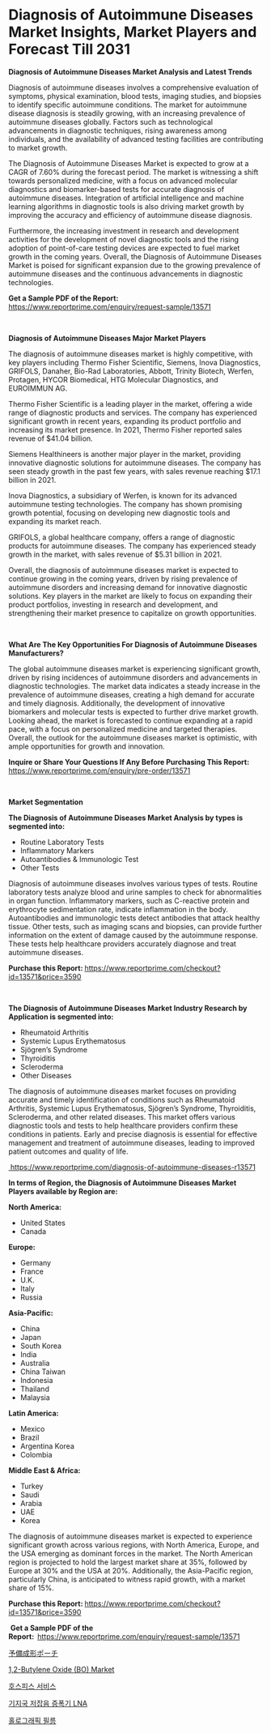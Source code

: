 <p><h1>Diagnosis of Autoimmune Diseases Market Insights, Market Players and Forecast Till 2031</h1></p><p><strong>Diagnosis of Autoimmune Diseases Market Analysis and Latest Trends</strong></p>
<p><p>Diagnosis of autoimmune diseases involves a comprehensive evaluation of symptoms, physical examination, blood tests, imaging studies, and biopsies to identify specific autoimmune conditions. The market for autoimmune disease diagnosis is steadily growing, with an increasing prevalence of autoimmune diseases globally. Factors such as technological advancements in diagnostic techniques, rising awareness among individuals, and the availability of advanced testing facilities are contributing to market growth.</p><p>The Diagnosis of Autoimmune Diseases Market is expected to grow at a CAGR of 7.60% during the forecast period. The market is witnessing a shift towards personalized medicine, with a focus on advanced molecular diagnostics and biomarker-based tests for accurate diagnosis of autoimmune diseases. Integration of artificial intelligence and machine learning algorithms in diagnostic tools is also driving market growth by improving the accuracy and efficiency of autoimmune disease diagnosis.</p><p>Furthermore, the increasing investment in research and development activities for the development of novel diagnostic tools and the rising adoption of point-of-care testing devices are expected to fuel market growth in the coming years. Overall, the Diagnosis of Autoimmune Diseases Market is poised for significant expansion due to the growing prevalence of autoimmune diseases and the continuous advancements in diagnostic technologies.</p></p>
<p><strong>Get a Sample PDF of the Report:&nbsp;</strong> <a href="https://www.reportprime.com/enquiry/request-sample/13571">https://www.reportprime.com/enquiry/request-sample/13571</a></p>
<p>&nbsp;</p>
<p><strong>Diagnosis of Autoimmune Diseases Major Market Players</strong></p>
<p><p>The diagnosis of autoimmune diseases market is highly competitive, with key players including Thermo Fisher Scientific, Siemens, Inova Diagnostics, GRIFOLS, Danaher, Bio-Rad Laboratories, Abbott, Trinity Biotech, Werfen, Protagen, HYCOR Biomedical, HTG Molecular Diagnostics, and EUROIMMUN AG. </p><p>Thermo Fisher Scientific is a leading player in the market, offering a wide range of diagnostic products and services. The company has experienced significant growth in recent years, expanding its product portfolio and increasing its market presence. In 2021, Thermo Fisher reported sales revenue of $41.04 billion.</p><p>Siemens Healthineers is another major player in the market, providing innovative diagnostic solutions for autoimmune diseases. The company has seen steady growth in the past few years, with sales revenue reaching $17.1 billion in 2021.</p><p>Inova Diagnostics, a subsidiary of Werfen, is known for its advanced autoimmune testing technologies. The company has shown promising growth potential, focusing on developing new diagnostic tools and expanding its market reach.</p><p>GRIFOLS, a global healthcare company, offers a range of diagnostic products for autoimmune diseases. The company has experienced steady growth in the market, with sales revenue of $5.31 billion in 2021.</p><p>Overall, the diagnosis of autoimmune diseases market is expected to continue growing in the coming years, driven by rising prevalence of autoimmune disorders and increasing demand for innovative diagnostic solutions. Key players in the market are likely to focus on expanding their product portfolios, investing in research and development, and strengthening their market presence to capitalize on growth opportunities.</p></p>
<p>&nbsp;</p>
<p><strong>What Are The Key Opportunities For Diagnosis of Autoimmune Diseases Manufacturers?</strong></p>
<p><p>The global autoimmune diseases market is experiencing significant growth, driven by rising incidences of autoimmune disorders and advancements in diagnostic technologies. The market data indicates a steady increase in the prevalence of autoimmune diseases, creating a high demand for accurate and timely diagnosis. Additionally, the development of innovative biomarkers and molecular tests is expected to further drive market growth. Looking ahead, the market is forecasted to continue expanding at a rapid pace, with a focus on personalized medicine and targeted therapies. Overall, the outlook for the autoimmune diseases market is optimistic, with ample opportunities for growth and innovation.</p></p>
<p><strong>Inquire or Share Your Questions If Any Before Purchasing This Report:</strong> <a href="https://www.reportprime.com/enquiry/pre-order/13571">https://www.reportprime.com/enquiry/pre-order/13571</a></p>
<p>&nbsp;</p>
<p><strong>Market Segmentation</strong></p>
<p><strong>The Diagnosis of Autoimmune Diseases Market Analysis by types is segmented into:</strong></p>
<p><ul><li>Routine Laboratory Tests</li><li>Inflammatory Markers</li><li>Autoantibodies & Immunologic Test</li><li>Other Tests</li></ul></p>
<p><p>Diagnosis of autoimmune diseases involves various types of tests. Routine laboratory tests analyze blood and urine samples to check for abnormalities in organ function. Inflammatory markers, such as C-reactive protein and erythrocyte sedimentation rate, indicate inflammation in the body. Autoantibodies and immunologic tests detect antibodies that attack healthy tissue. Other tests, such as imaging scans and biopsies, can provide further information on the extent of damage caused by the autoimmune response. These tests help healthcare providers accurately diagnose and treat autoimmune diseases.</p></p>
<p><strong>Purchase this Report:&nbsp;</strong><a href="https://www.reportprime.com/checkout?id=13571&price=3590">https://www.reportprime.com/checkout?id=13571&price=3590</a></p>
<p>&nbsp;</p>
<p><strong>The Diagnosis of Autoimmune Diseases Market Industry Research by Application is segmented into:</strong></p>
<p><ul><li>Rheumatoid Arthritis</li><li>Systemic Lupus Erythematosus</li><li>Sjögren’s Syndrome</li><li>Thyroiditis</li><li>Scleroderma</li><li>Other Diseases</li></ul></p>
<p><p>The diagnosis of autoimmune diseases market focuses on providing accurate and timely identification of conditions such as Rheumatoid Arthritis, Systemic Lupus Erythematosus, Sjögren’s Syndrome, Thyroiditis, Scleroderma, and other related diseases. This market offers various diagnostic tools and tests to help healthcare providers confirm these conditions in patients. Early and precise diagnosis is essential for effective management and treatment of autoimmune diseases, leading to improved patient outcomes and quality of life.</p></p>
<p><a href="https://www.reportprime.com/diagnosis-of-autoimmune-diseases-r13571">&nbsp;https://www.reportprime.com/diagnosis-of-autoimmune-diseases-r13571</a></p>
<p><strong>In terms of Region, the Diagnosis of Autoimmune Diseases Market Players available by Region are:</strong></p>
<p>
    <p> <strong> North America: </strong>
        <ul>
            <li>United States</li>
            <li>Canada</li>
        </ul>
        </p> 
    <p> <strong> Europe: </strong>
        <ul>
            <li>Germany</li>
            <li>France</li>
            <li>U.K.</li>
            <li>Italy</li>
            <li>Russia</li>
        </ul>
        </p> 
    <p> <strong> Asia-Pacific: </strong>
        <ul>
            <li>China</li>
            <li>Japan</li>
            <li>South Korea</li>
            <li>India</li>
            <li>Australia</li>
            <li>China Taiwan</li>
            <li>Indonesia</li>
            <li>Thailand</li>
            <li>Malaysia</li>
        </ul>
        </p> 
    <p> <strong> Latin America: </strong>
        <ul>
            <li>Mexico</li>
            <li>Brazil</li>
            <li>Argentina Korea</li>
            <li>Colombia</li>
        </ul>
        </p> 
    <p> <strong> Middle East & Africa: </strong>
        <ul>
            <li>Turkey</li>
            <li>Saudi</li>
            <li>Arabia</li>
            <li>UAE</li>
            <li>Korea</li>
        </ul>
    </p>
    </p>
<p><p>The diagnosis of autoimmune diseases market is expected to experience significant growth across various regions, with North America, Europe, and the USA emerging as dominant forces in the market. The North American region is projected to hold the largest market share at 35%, followed by Europe at 30% and the USA at 20%. Additionally, the Asia-Pacific region, particularly China, is anticipated to witness rapid growth, with a market share of 15%.</p></p>
<p><strong>Purchase this Report: </strong><a href="https://www.reportprime.com/checkout?id=13571&price=3590">https://www.reportprime.com/checkout?id=13571&price=3590</a></p>
<p>&nbsp;<strong>Get a Sample PDF of the Report:&nbsp;&nbsp;</strong><a href="https://www.reportprime.com/enquiry/request-sample/13571">https://www.reportprime.com/enquiry/request-sample/13571</a></p>
<p><strong></strong></p>
<p><p><a href="https://medium.com/@ofpaqrof92/%E3%83%95%E3%83%AC%E3%83%83%E3%82%AF%E3%82%B9%E3%83%91%E3%83%BC%E3%83%81%E5%B8%82%E5%A0%B4-%E3%82%B0%E3%83%AD%E3%83%BC%E3%83%90%E3%83%AB%E5%B8%82%E5%A0%B4%E3%82%B7%E3%82%A7%E3%82%A2%E3%81%A8%E3%83%A9%E3%83%B3%E3%82%AD%E3%83%B3%E3%82%B0-%E7%B7%8F%E5%90%88%E8%B2%A9%E5%A3%B2%E3%81%8A%E3%82%88%E3%81%B3%E9%9C%80%E8%A6%81%E4%BA%88%E6%B8%AC2024%E5%B9%B4%E3%81%8B%E3%82%892031%E5%B9%B4%E3%81%BE%E3%81%A7-6907b61051c6">予備成形ポーチ</a></p><p><a href="https://medium.com/@jayrussel94/global-1-2-butylene-oxide-bo-industry-types-applications-market-players-regional-growth-55d2a0585f18">1,2-Butylene Oxide (BO) Market</a></p><p><a href="https://medium.com/@kasandrarempel/%ED%98%B8%EC%8A%A4%ED%94%BC%EC%8A%A4-%EC%84%9C%EB%B9%84%EC%8A%A4-%EC%8B%9C%EC%9E%A5-%EA%B0%9C%EC%9A%94-2024%EB%85%84%EB%B6%80%ED%84%B0-2031%EB%85%84%EA%B9%8C%EC%A7%80%EC%9D%98-%EA%B8%80%EB%A1%9C%EB%B2%8C-%EC%8B%9C%EC%9E%A5-%EB%8F%99%ED%96%A5-%EB%B0%8F-%EC%A0%84%EB%A7%9D-a9abdf2a7cfb">호스피스 서비스</a></p><p><a href="https://github.com/laholand/Market-Research-Report-List-4/blob/main/6017538122666.md">기지국 저잡음 증폭기 LNA</a></p><p><a href="https://medium.com/@beaublock13/%ED%99%80%EB%A1%9C%EA%B7%B8%EB%9E%98%ED%94%BD-%ED%95%84%EB%A6%84-%EC%8B%9C%EC%9E%A5-%EB%8F%99%ED%96%A5-%ED%99%80%EB%A1%9C%EA%B7%B8%EB%9E%98%ED%94%BD-%ED%95%84%EB%A6%84-%EC%8B%9C%EC%9E%A5-%ED%86%B5%EC%B0%B0%EB%A0%A5-%EB%B0%8F-%EC%98%88%EC%B8%A1-%EB%B6%84%EC%84%9D%EC%97%90-%EC%B4%88%EC%A0%90%EC%9D%84-%EB%A7%9E%EC%B6%98-2024-2031-a24cddb79337">홀로그래픽 필름</a></p></p>
